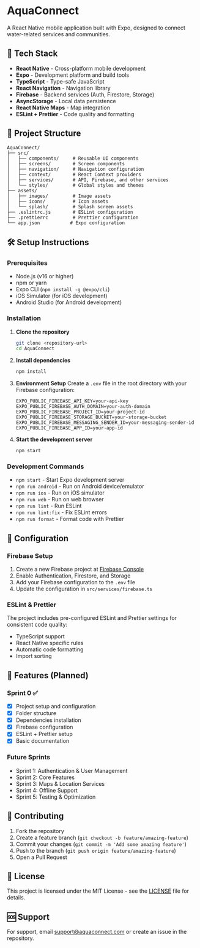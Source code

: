 # AquaConnect

A React Native mobile application built with Expo, designed to connect water-related services and communities.

## 🚀 Tech Stack

- **React Native** - Cross-platform mobile development
- **Expo** - Development platform and build tools
- **TypeScript** - Type-safe JavaScript
- **React Navigation** - Navigation library
- **Firebase** - Backend services (Auth, Firestore, Storage)
- **AsyncStorage** - Local data persistence
- **React Native Maps** - Map integration
- **ESLint + Prettier** - Code quality and formatting

## 📁 Project Structure

```
AquaConnect/
├── src/
│   ├── components/     # Reusable UI components
│   ├── screens/        # Screen components
│   ├── navigation/     # Navigation configuration
│   ├── context/        # React Context providers
│   ├── services/       # API, Firebase, and other services
│   └── styles/         # Global styles and themes
├── assets/
│   ├── images/         # Image assets
│   ├── icons/          # Icon assets
│   └── splash/         # Splash screen assets
├── .eslintrc.js        # ESLint configuration
├── .prettierrc         # Prettier configuration
└── app.json           # Expo configuration
```

## 🛠️ Setup Instructions

### Prerequisites

- Node.js (v16 or higher)
- npm or yarn
- Expo CLI (`npm install -g @expo/cli`)
- iOS Simulator (for iOS development)
- Android Studio (for Android development)

### Installation

1. **Clone the repository**
   ```bash
   git clone <repository-url>
   cd AquaConnect
   ```

2. **Install dependencies**
   ```bash
   npm install
   ```

3. **Environment Setup**
   Create a `.env` file in the root directory with your Firebase configuration:
   ```env
   EXPO_PUBLIC_FIREBASE_API_KEY=your-api-key
   EXPO_PUBLIC_FIREBASE_AUTH_DOMAIN=your-auth-domain
   EXPO_PUBLIC_FIREBASE_PROJECT_ID=your-project-id
   EXPO_PUBLIC_FIREBASE_STORAGE_BUCKET=your-storage-bucket
   EXPO_PUBLIC_FIREBASE_MESSAGING_SENDER_ID=your-messaging-sender-id
   EXPO_PUBLIC_FIREBASE_APP_ID=your-app-id
   ```

4. **Start the development server**
   ```bash
   npm start
   ```

### Development Commands

- `npm start` - Start Expo development server
- `npm run android` - Run on Android device/emulator
- `npm run ios` - Run on iOS simulator
- `npm run web` - Run on web browser
- `npm run lint` - Run ESLint
- `npm run lint:fix` - Fix ESLint errors
- `npm run format` - Format code with Prettier

## 🔧 Configuration

### Firebase Setup

1. Create a new Firebase project at [Firebase Console](https://console.firebase.google.com/)
2. Enable Authentication, Firestore, and Storage
3. Add your Firebase configuration to the `.env` file
4. Update the configuration in `src/services/firebase.ts`

### ESLint & Prettier

The project includes pre-configured ESLint and Prettier settings for consistent code quality:
- TypeScript support
- React Native specific rules
- Automatic code formatting
- Import sorting

## 📱 Features (Planned)

### Sprint 0 ✅
- [x] Project setup and configuration
- [x] Folder structure
- [x] Dependencies installation
- [x] Firebase configuration
- [x] ESLint + Prettier setup
- [x] Basic documentation

### Future Sprints
- Sprint 1: Authentication & User Management
- Sprint 2: Core Features
- Sprint 3: Maps & Location Services
- Sprint 4: Offline Support
- Sprint 5: Testing & Optimization

## 🤝 Contributing

1. Fork the repository
2. Create a feature branch (`git checkout -b feature/amazing-feature`)
3. Commit your changes (`git commit -m 'Add some amazing feature'`)
4. Push to the branch (`git push origin feature/amazing-feature`)
5. Open a Pull Request

## 📄 License

This project is licensed under the MIT License - see the [LICENSE](LICENSE) file for details.

## 🆘 Support

For support, email support@aquaconnect.com or create an issue in the repository.

